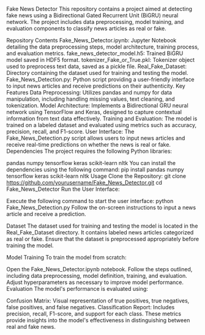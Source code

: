 Fake News Detector
This repository contains a project aimed at detecting fake news using a Bidirectional Gated Recurrent Unit (BiGRU) neural network. The project includes data preprocessing, model training, and evaluation components to classify news articles as real or fake.

Repository Contents
Fake_News_Detector.ipynb: Jupyter Notebook detailing the data preprocessing steps, model architecture, training process, and evaluation metrics.
fake_news_detector_model.h5: Trained BiGRU model saved in HDF5 format.
tokenizer_Fake_or_True.pkl: Tokenizer object used to preprocess text data, saved as a pickle file.
Real_Fake_Dataset: Directory containing the dataset used for training and testing the model.
Fake_News_Detection.py: Python script providing a user-friendly interface to input news articles and receive predictions on their authenticity.
Key Features
Data Preprocessing: Utilizes pandas and numpy for data manipulation, including handling missing values, text cleaning, and tokenization.
Model Architecture: Implements a Bidirectional GRU neural network using TensorFlow and Keras, designed to capture contextual information from text data effectively.
Training and Evaluation: The model is trained on a labeled dataset and evaluated using metrics such as accuracy, precision, recall, and F1-score.
User Interface: The Fake_News_Detection.py script allows users to input news articles and receive real-time predictions on whether the news is real or fake.
Dependencies
The project requires the following Python libraries:

pandas
numpy
tensorflow
keras
scikit-learn
nltk
You can install the dependencies using the following command:
pip install pandas numpy tensorflow keras scikit-learn nltk
Usage
Clone the Repository:
git clone https://github.com/yourusername/Fake_News_Detector.git
cd Fake_News_Detector
Run the User Interface:

Execute the following command to start the user interface:
python Fake_News_Detection.py
Follow the on-screen instructions to input a news article and receive a prediction.

Dataset
The dataset used for training and testing the model is located in the Real_Fake_Dataset directory. It contains labeled news articles categorized as real or fake. Ensure that the dataset is preprocessed appropriately before training the model.

Model Training
To train the model from scratch:

Open the Fake_News_Detector.ipynb notebook.
Follow the steps outlined, including data preprocessing, model definition, training, and evaluation.
Adjust hyperparameters as necessary to improve model performance.
Evaluation
The model's performance is evaluated using:

Confusion Matrix: Visual representation of true positives, true negatives, false positives, and false negatives.
Classification Report: Includes precision, recall, F1-score, and support for each class.
These metrics provide insights into the model's effectiveness in distinguishing between real and fake news.

